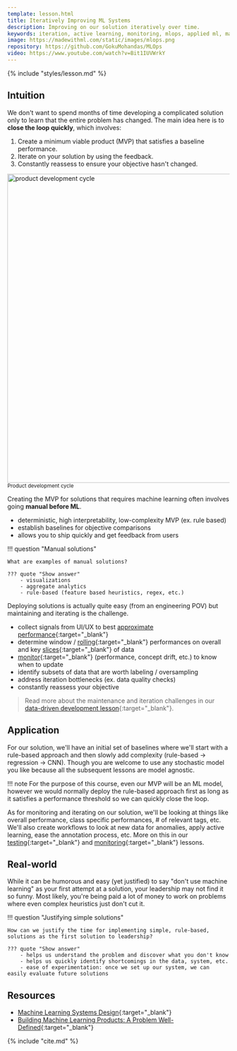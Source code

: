```yaml
---
template: lesson.html
title: Iteratively Improving ML Systems
description: Improving on our solution iteratively over time.
keywords: iteration, active learning, monitoring, mlops, applied ml, machine learning, ml in production, machine learning in production, applied machine learning
image: https://madewithml.com/static/images/mlops.png
repository: https://github.com/GokuMohandas/MLOps
video: https://www.youtube.com/watch?v=Bit1IUVWrkY
---
```


<!-- <div class="ai-center-all mt-2">
    <iframe width="600" height="337.5" src="https://www.youtube.com/embed/Bit1IUVWrkY?rel=0" frameborder="0"
    allow="accelerometer; autoplay; clipboard-write; encrypted-media; gyroscope; picture-in-picture"
    allowfullscreen></iframe>
</div> -->

{% include "styles/lesson.md" %}

## Intuition

We don't want to spend months of time developing a complicated solution only to learn that the entire problem has changed. The main idea here is to **close the loop quickly**, which involves:

1. Create a minimum viable product (MVP) that satisfies a baseline performance.
2. Iterate on your solution by using the feedback.
3. Constantly reassess to ensure your objective hasn't changed.

<div class="ai-center-all">
    <img src="https://raw.githubusercontent.com/GokuMohandas/MadeWithML/main/images/mlops/iteration/development_cycle.png" width="700" alt="product development cycle">
</div>
<div class="ai-center-all mb-3">
  <small>Product development cycle</small>
</div>

Creating the MVP for solutions that requires machine learning often involves going **manual before ML**.

- deterministic, high interpretability, low-complexity MVP (ex. rule based)
- establish baselines for objective comparisons
- allows you to ship quickly and get feedback from users

!!! question "Manual solutions"

    What are examples of manual solutions?

    ??? quote "Show answer"
        - visualizations
        - aggregate analytics
        - rule-based (feature based heuristics, regex, etc.)

Deploying solutions is actually quite easy (from an engineering POV) but maintaining and iterating is the challenge.

- collect signals from UI/UX to best [approximate performance](monitoring.md#performance){:target="_blank"}
- determine window / [rolling](monitoring.md#performance){:target="_blank"} performances on overall and key [slices](evaluation.md#slices){:target="_blank"} of data
- [monitor](monitoring.md){:target="_blank"} (performance, concept drift, etc.) to know when to update
- identify subsets of data that are worth labeling / oversampling
- address iteration bottlenecks (ex. data quality checks)
- constantly reassess your objective

> Read more about the maintenance and iteration challenges in our [data-driven development lesson](data-driven-development.md){:target="_blank"}.

## Application
For our solution, we'll have an initial set of baselines where we'll start with a rule-based approach and then slowly add complexity (rule-based &rarr; regression &rarr; CNN). Though you are welcome to use any stochastic model you like because all the subsequent lessons are model agnostic.

!!! note
    For the purpose of this course, even our MVP will be an ML model, however we would normally deploy the rule-based approach first as long as it satisfies a performance threshold so we can quickly close the loop.

As for monitoring and iterating on our solution, we'll be looking at things like overall performance, class specific performances, # of relevant tags, etc. We'll also create workflows to look at new data for anomalies, apply active learning, ease the annotation process, etc. More on this in our [testing](testing.md){:target="_blank"} and [monitoring](monitoring.md){:target="_blank"} lessons.

## Real-world

While it can be humorous and easy (yet justified) to say "don't use machine learning" as your first attempt at a solution, your leadership may not find it so funny. Most likely, you're being paid a lot of money to work on problems where even complex heuristics just don't cut it.

!!! question "Justifying simple solutions"

    How can we justify the time for implementing simple, rule-based, solutions as the first solution to leadership?

    ??? quote "Show answer"
        - helps us understand the problem and discover what you don't know
        - helps us quickly identify shortcomings in the data, system, etc.
        - ease of experimentation: once we set up our system, we can easily evaluate future solutions

## Resources
- [Machine Learning Systems Design](https://github.com/chiphuyen/machine-learning-systems-design/blob/master/build/build1/consolidated.pdf){:target="_blank"}
- [Building Machine Learning Products: A Problem Well-Defined](http://jeremyjordan.me/ml-requirements/){:target="_blank"}


<!-- Citation -->
{% include "cite.md" %}
